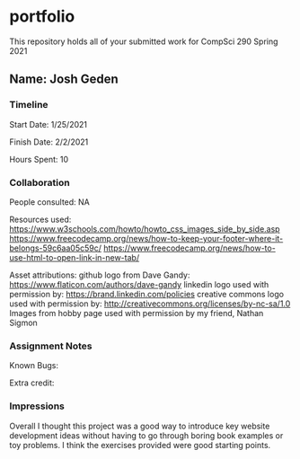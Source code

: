 # portfolio

This repository holds all of your submitted work for CompSci 290 Spring 2021

## Name: Josh Geden


### Timeline

Start Date: 1/25/2021

Finish Date: 2/2/2021

Hours Spent: 10


### Collaboration

People consulted: NA

Resources used:
https://www.w3schools.com/howto/howto_css_images_side_by_side.asp
https://www.freecodecamp.org/news/how-to-keep-your-footer-where-it-belongs-59c6aa05c59c/
https://www.freecodecamp.org/news/how-to-use-html-to-open-link-in-new-tab/

Asset attributions:
github logo from Dave Gandy: https://www.flaticon.com/authors/dave-gandy
linkedin logo used with permission by: https://brand.linkedin.com/policies
creative commons logo used with permission by: http://creativecommons.org/licenses/by-nc-sa/1.0
Images from hobby page used with permission by my friend, Nathan Sigmon


### Assignment Notes

Known Bugs:

Extra credit:


### Impressions
Overall I thought this project was a good way to introduce key website development ideas without having to go through boring book examples or toy problems. I think the exercises provided were good starting points.